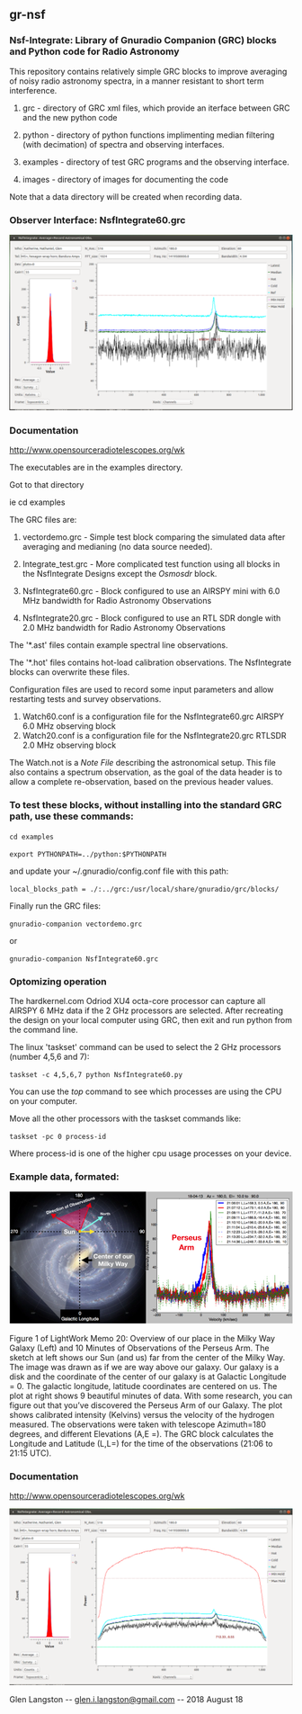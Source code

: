## gr-nsf
### Nsf-Integrate: Library of Gnuradio Companion (GRC) blocks and Python code for Radio Astronomy

This repository contains relatively simple GRC blocks to improve averaging of
noisy radio astronomy spectra, in a manner resistant to short term interference.

1. grc - directory of GRC xml files, which provide an iterface between GRC and the new python code

1. python - directory of python functions implimenting median filtering (with decimation) of spectra and observing interfaces.

1. examples - directory of test GRC programs and the observing interface.

1. images - directory of images for documenting the code

Note that a data directory will be created when recording data.

### Observer Interface: NsfIntegrate60.grc

![Observer Interface](/images/NsfIntegrate.png)

### Documentation

http://www.opensourceradiotelescopes.org/wk

The executables are in the examples directory.

Got to that directory

ie cd examples

The GRC files are:

1. vectordemo.grc - Simple test block comparing the simulated data after averaging and medianing (no data source needed).

1. Integrate_test.grc - More complicated test function using all blocks in the NsfIntegrate Designs except
the *Osmosdr* block.

1. NsfIntegrate60.grc - Block configured to use an AIRSPY mini with 6.0 MHz bandwidth for Radio Astronomy Observations

1. NsfIntegrate20.grc - Block configured to use an RTL SDR dongle with 2.0 MHz bandwidth for Radio Astronomy Observations

The '*.ast' files contain example spectral line observations. 

The '*.hot' files contains hot-load calibration observations.  The NsfIntegrate blocks can overwrite these files.

Configuration files are used to record some input parameters and allow restarting tests and survey observations.

1.  Watch60.conf is a configuration file for the NsfIntegrate60.grc AIRSPY 6.0 MHz observing block
2.  Watch20.conf is a configuration file for the NsfIntegrate20.grc RTLSDR 2.0 MHz observing block

The Watch.not is a *Note File* describing the astronomical setup.  This file also contains a spectrum observation,
as the goal of the data header is to allow a complete re-observation, based on the previous header values.

### To test these blocks, without installing into the standard GRC path, use these commands:

`cd examples`

`export PYTHONPATH=../python:$PYTHONPATH`

and update your ~/.gnuradio/config.conf file with this path:

`local_blocks_path = ./:../grc:/usr/local/share/gnuradio/grc/blocks/`

Finally run the GRC files:

`gnuradio-companion vectordemo.grc`

or 

`gnuradio-companion NsfIntegrate60.grc`

### Optomizing operation

The hardkernel.com Odriod XU4 octa-core processor can capture all AIRSPY 6 MHz data if the 2 GHz processors are selected.  After recreating the design on your local computer using GRC, then exit and run python from the command line.

The linux 'taskset' command can be used to select the 2 GHz processors (number 4,5,6 and 7):

`taskset -c 4,5,6,7 python NsfIntegrate60.py`

You can use the _top_ command to see which processes are using the CPU on your computer.

Move all the other processors with the taskset commands like:

`taskset -pc 0 process-id`

Where process-id is one of the higher cpu usage processes on your device.

### Example data, formated:

![Example Data Shown after an Observation](images/LightWork20Figure1.png)

Figure 1 of LightWork Memo 20: Overview of our place in the Milky Way Galaxy (Left) and 10 Minutes of Observations of the Perseus Arm. The sketch at left shows our Sun (and us) far from the center of the Milky Way. The image was drawn as if we are way above our galaxy. Our galaxy is a disk and the coordinate of the center of our galaxy is at Galactic Longitude = 0. The galactic longitude, latitude coordinates are centered on us. The plot at right shows 9 beautiful minutes of data. With some research, you can figure out that you’ve discovered the Perseus Arm of our Galaxy. The plot shows calibrated intensity (Kelvins) versus the velocity of the hydrogen measured. The observations were taken with telescope Azimuth=180 degrees, and different Elevations (A,E =). The GRC block calculates the Longitude and Latitude (L,L=) for the time of the observations (21:06 to 21:15 UTC).
 
### Documentation

http://www.opensourceradiotelescopes.org/wk

![Observer Interface Raw Signals](/images/NsfIntegrateRaw.png)

Glen Langston -- glen.i.langston@gmail.com -- 2018 August 18
